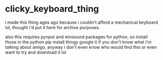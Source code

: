 # clicky_keyboard_thing
i made this thing ages ago because i couldn't afford a mechanical keyboard lol, thought i'd put it here for archive purposes.

also this requires pynput and winsound packages for python, so install those in the python pip install thingy
google it if you don't know what i'm talking about amigo, anyway i don't even know who would find this or even want to try and download it lol

